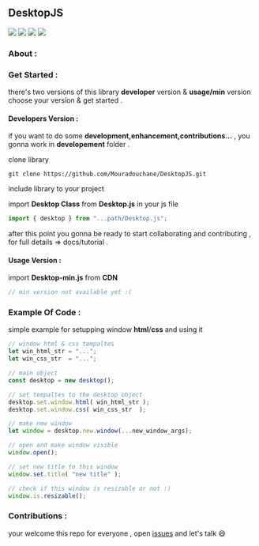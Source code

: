 ## DesktopJS 

[![](https://img.shields.io/github/issues/Mouradouchane/DesktopJS)](#)
[![](https://img.shields.io/github/license/Mouradouchane/DesktopJS)](#)
[![](https://img.shields.io/badge/status-not%20stable-orange)](#)
[![](https://img.shields.io/badge/version-1-red)](#)


### About :

### Get Started :

there's two versions of this library __developer__ version & __usage/min__ version choose your version & get started .

#### __Developers Version__ :
if you want to do some **development,enhancement,contributions...** , you gonna work in __developement__ folder .

clone library

```
git clone https://github.com/Mouradouchane/DesktopJS.git
```

include library to your project 

import __Desktop Class__ from __Desktop.js__ in your js file
```js
import { desktop } from "...path/Desktop.js";
``` 

after this point you gonna be ready to start collaborating and contributing , for full details => docs/tutorial .

#### __Usage Version__ :
import __Desktop-min.js__ from __CDN__
```js
// min version not available yet :(
```

### Example Of Code :
simple example for setupping window __html__/__css__ and using it
```js
// window html & css tempaltes
let win_html_str = "...";
let win_css_str  = "...";

// main object
const desktop = new desktop();

// set tempaltes to the desktop object
desktop.set.window.html( win_html_str );
desktop.set.window.css( win_css_str  );

// make new window
let window = desktop.new.window(...new_window_args);

// open and make window visible
window.open();

// set new title to this window
window.set.title( "new title" );

// check if this window is resizable or not :)
window.is.resizable();

``` 

### Contributions :
your welcome this repo for everyone , open [issues](https://github.com/Mouradouchane/DesktopJS/issues) and let's talk :smile:

